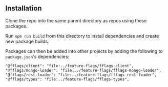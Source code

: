 ## Installation
Clone the repo into the same parent directory as repos using these packages.

Run `npm run build` from this directory to install dependencies and create new package builds.

Packages can then be added into other projects by adding the following to `package.json`'s dependencies:
```
"@fflags/client": "file:../feature-flags/fflags-client",
"@fflags/mongo-loader": "file:../feature-flags/fflags-mongo-loader",
"@fflags/rest-loader": "file:../feature-flags/fflags-rest-loader",
"@fflags/types": "file:../feature-flags/fflags-types",
```
